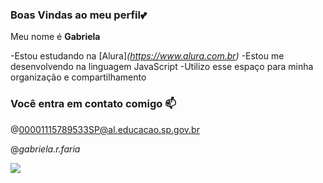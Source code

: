 ### Boas Vindas ao meu perfil💕                                  

Meu nome é **Gabriela**

-Estou estudando na [Alura]_(https://www.alura.com.br)_
-Estou me desenvolvendo na linguagem JavaScript
-Utilizo esse espaço para minha organização e compartilhamento 

### Você entra em contato comigo 📫

@00001115789533SP@al.educacao.sp.gov.br 

@_gabriela.r.faria_

![](https://media1.tenor.com/m/U186BEt_QJ4AAAAd/teen-wolf-edit.gif)
